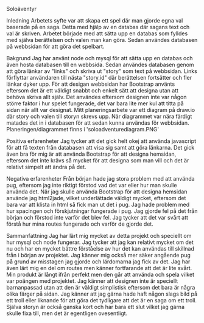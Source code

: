 Soloäventyr

Inledning
Arbetets syfte var att skapa ett spel där man gjorde egna val baserade på en saga. Detta med hjälp av en databas där sagans text och val är skriven. Arbetet började med att sätta upp en databas som fylldes med själva berättelsen och valen man kan göra. Sedan användes databasen på webbsidan för att göra det spelbart.

Bakgrund
Jag har använt node och mysql för att sätta upp en databas och även hosta databasen till en webbsida. Sedan användes databasen genom att göra länkar av "links" och skriva ut "story" som text på webbsidan. Links förflyttar användaren till nästa "story.id" där berättelsen fortsätter och fler länkar dyker upp. För att desigan webbsidan har Bootstrap använts eftersom det är ett väldigt snabbt och enkelt sätt att designa utan att behöva skriva allt själv. Det användes eftersom designen inte var någon större faktor i hur spelet fungerade, det var bara lite mer kul att titta på sidan när allt var designat. 
Mitt planeringsarbete var ett diagram på draw.io där story och valen till storyn skrevs upp. När diagrammet var nära färdigt matades det in i databasen för att sedan kunna användas för webbsidan. 
Planeringen/diagrammet finns i 'soloadventurediagram.PNG'

Positiva erfarenheter
Jag tycker att det gick helt okej att använda javascript för att få texten från databasen att visa sig samt att göra länkarna. Det gick även bra för mig är att använda Bootstrap för att designa hemsidan, eftersom det inte krävs så mycket för att designa som man vill och det är relativt simpelt att ändra på det.

Negativa erfarenheter
Från början hade jag stora problem med att använda pug, eftersom jag inte riktigt förstod vad det var eller hur man skulle använda det. När jag skulle använda Bootstrap för att designa hemsidan använde jag html2jade, vilket underlättade väldigt mycket, eftersom det bara var att klista in html så fick man ut det i pug. Jag hade problem med hur spacingen och förskjutningar fungerade i pug. Jag gjorde fel på det från början och förstod inte varför det blev fel. Jag tycker att det var svårt att förstå hur mina routes fungerade och varför de gjorde det. 

Sammanfattning
Jag har lärt mig mycket av detta projekt och speciellt om hur mysql och node fungerar. Jag tycker att jag kan relativt mycket om det nu och har en mycket bättre förståelse av hur det kan användas till skillnad från i början av projektet. Jag känner mig också mer säker angående pug på grund av misstagen jag gjorde och lärdomarna jag fick av det. Jag har även lärt mig en del om routes men känner fortfarande att det är lite svårt.
Min produkt är långt ifrån perfekt men den går att använda och spela vilket var poängen med projektet. Jag känner att designen inte är speciellt barnanpassad utan att den är väldigt simplistisk eftersom det bara är några olika färger på sidan. Jag känner att jag gärna hade haft någon slags bild på ett troll eller liknande för att göra det tydligare att det är en saga om ett troll. Själva storyn är också ganska kort och har bara ett slut vilket jag gärna skulle fixa till, men det är egentligen ovesentligt. 
